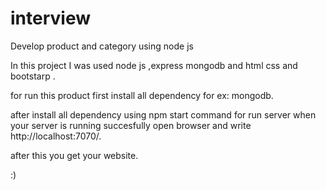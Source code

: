 # interview
Develop product and category using node js 

In this project I was used node js ,express mongodb and html css and bootstarp .

for run this product first install all dependency for ex: mongodb.

after install all dependency using npm start command for run server when your server is running succesfully open browser and write http://localhost:7070/.

after this you get your website.

:)
